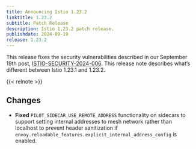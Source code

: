 ```yaml
---
title: Announcing Istio 1.23.2
linktitle: 1.23.2
subtitle: Patch Release
description: Istio 1.23.2 patch release.
publishdate: 2024-09-19
release: 1.23.2
---
```


This release fixes the security vulnerabilities described in our September 19th post, [ISTIO-SECURITY-2024-006](/pt-br/news/security/istio-security-2024-006).
This release note describes what’s different between Istio 1.23.1 and 1.23.2.

{{< relnote >}}

## Changes

- **Fixed** `PILOT_SIDECAR_USE_REMOTE_ADDRESS` functionality on sidecars to support setting internal addresses to mesh network rather than localhost to prevent header sanitization if `envoy.reloadable_features.explicit_internal_address_config` is enabled.
